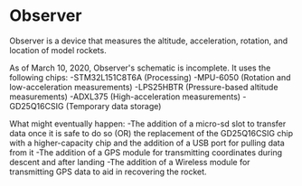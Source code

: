 # Observer
Observer is a device that measures the altitude, acceleration, rotation, and location of model rockets. 

As of March 10, 2020, Observer's schematic is incomplete. It uses the following chips:
-STM32L151C8T6A   (Processing)
-MPU-6050         (Rotation and low-acceleration measurements)
-LPS25HBTR        (Pressure-based altitude measurements)
-ADXL375          (High-acceleration measurements)
-GD25Q16CSIG      (Temporary data storage)

What might eventually happen:
-The addition of a micro-sd slot to transfer data once it is safe to do so (OR) the replacement of the GD25Q16CSIG chip with a higher-capacity chip and the addition of a USB port for pulling data from it
-The addition of a GPS module for transmitting coordinates during descent and after landing
-The addition of a Wireless module for transmitting GPS data to aid in recovering the rocket.
